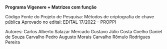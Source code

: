 **Programa Vigenere + Matrizes com função**

Código Fonte do Projeto de Pesquisa: Métodos de criptografia de chave pública
Aprovado no edital: EDITAL 17/2022 – PROPPI

Autores:
Carlos Alberto Salazar Mercado
Gustavo Júlio Costa Coelho
Daniel de Souza Carvalho
Pedro Augusto Morais Carvalho
Rômulo Rodrigues Pereira

